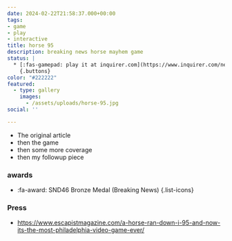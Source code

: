 ```yaml
---
date: 2024-02-22T21:58:37.000+00:00
tags:
- game
- play
- interactive
title: horse 95
description: breaking news horse mayhem game
status: |
  * [:fas-gamepad: play it at inquirer.com](https://www.inquirer.com/news/philadelphia/inq2/horse-i-95-highway-game-20240222.html)
    {.buttons}
color: "#222222"
featured:
  - type: gallery
    images:
      - /assets/uploads/horse-95.jpg
social: ''

---
```


* The original article
* then the game
* then some more coverage
* then my followup piece


### awards
* :fa-award: SND46 Bronze Medal (Breaking News)
{.list-icons}

### Press
* https://www.escapistmagazine.com/a-horse-ran-down-i-95-and-now-its-the-most-philadelphia-video-game-ever/